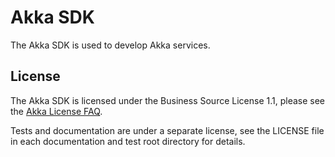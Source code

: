 # Akka SDK






The Akka SDK is used to develop Akka services.

License
-------
The Akka SDK is licensed under the Business Source License 1.1, please see the [Akka License FAQ](https://akka.io/bsl-license-faq).

Tests and documentation are under a separate license, see the LICENSE file in each documentation and test root directory for details.
